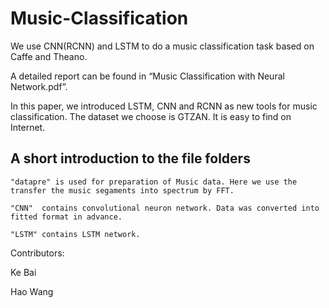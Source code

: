 # Music-Classification
We use CNN(RCNN) and LSTM to do a music classification task based on Caffe and Theano.

A detailed report can be found in “Music Classification with Neural Network.pdf”. 

In this paper, we introduced LSTM, CNN and RCNN as new tools for music classification. The dataset we choose is GTZAN. It is easy to find on Internet.

## A short introduction to the file folders

	"datapre" is used for preparation of Music data. Here we use the transfer the music segaments into spectrum by FFT. 

	"CNN"  contains convolutional neuron network. Data was converted into fitted format in advance.

	"LSTM" contains LSTM network. 


Contributors: 

Ke Bai

Hao Wang